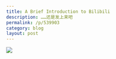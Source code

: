 ```yaml
---
title: A Brief Introduction to Bilibili
description: ……还是发上来吧
permalink: /p/539903
category: blog
layout: post
---
```


![](https://o0stweauh.qnssl.com/Notes_20161112_020116.jpg)

